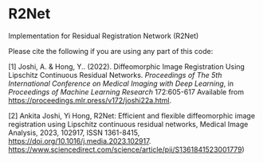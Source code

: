 # R2Net
Implementation for Residual Registration Network (R2Net)

Please cite the following if you are using any part of this code:



[1] Joshi, A. &amp; Hong, Y.. (2022). Diffeomorphic Image Registration Using Lipschitz Continuous Residual Networks. <i>Proceedings of The 5th International Conference on Medical Imaging with Deep Learning</i>, in <i>Proceedings of Machine Learning Research</i> 172:605-617 Available from https://proceedings.mlr.press/v172/joshi22a.html.

[2] Ankita Joshi, Yi Hong, R2Net: Efficient and flexible diffeomorphic image registration using Lipschitz continuous residual networks,
Medical Image Analysis, 2023, 102917, ISSN 1361-8415, https://doi.org/10.1016/j.media.2023.102917. https://www.sciencedirect.com/science/article/pii/S1361841523001779)


